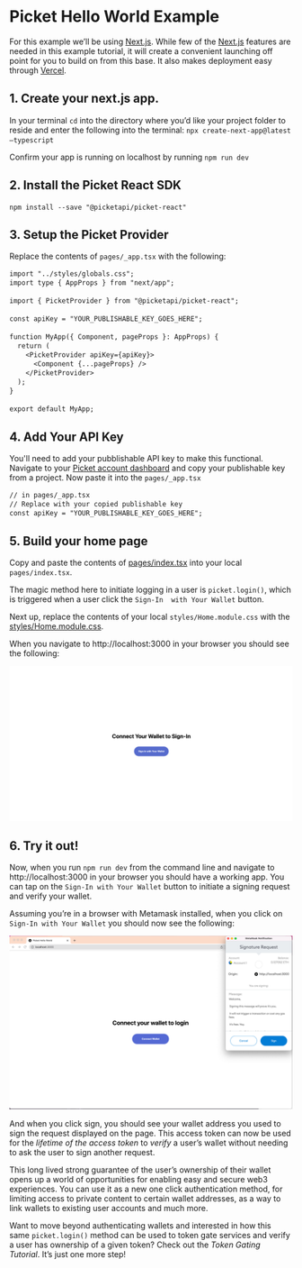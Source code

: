 # Picket Hello World Example
For this example we’ll be using [Next.js](https://nextjs.org/). While few of the [Next.js](https://nextjs.org/) features are needed in this example tutorial, it will create a convenient launching off point for you to build on from this base. It also makes deployment easy through [Vercel](https://vercel.com/).

## 1. Create your next.js app.
In your terminal `cd` into the directory where you’d like your project folder to reside and enter the following into the terminal:
`npx create-next-app@latest —typescript`

Confirm your app is running on localhost by running
 `npm run dev`

## 2. Install the Picket React SDK 

```shell
npm install --save "@picketapi/picket-react"
```

## 3. Setup the Picket Provider 
Replace the contents of `pages/_app.tsx` with the following: 

```tsx
import "../styles/globals.css";
import type { AppProps } from "next/app";

import { PicketProvider } from "@picketapi/picket-react";

const apiKey = "YOUR_PUBLISHABLE_KEY_GOES_HERE";

function MyApp({ Component, pageProps }: AppProps) {
  return (
    <PicketProvider apiKey={apiKey}>
      <Component {...pageProps} />
    </PicketProvider>
  );
}

export default MyApp;
```

## 4. Add Your API Key
You'll need to add your pubblishable API key to make this functional. Navigate to your [Picket account dashboard](https://picketapi.com/dashboard) and copy your publishable key from a project. Now paste it into the `pages/_app.tsx`

```tsx
// in pages/_app.tsx
// Replace with your copied publishable key
const apiKey = "YOUR_PUBLISHABLE_KEY_GOES_HERE";
```

## 5. Build your home page
Copy and paste the contents of [pages/index.tsx](https://github.com/picketapi/picket-example-hello-world/blob/main/pages/index.tsx) into your local `pages/index.tsx`.

The magic method here to initiate logging in a user is `picket.login()`, which is triggered when a user click the  `Sign-In  with Your Wallet` button.

Next up, replace the contents of your local `styles/Home.module.css` with the [styles/Home.module.css](https://github.com/picketapi/picket-example-hello-world/blob/main/styles/Home.module.css).

When you navigate to http://localhost:3000 in your browser you should see the following:

![image](public/picket-example1-app-running-frontend-only.png)

## 6. Try it out!
Now, when you run `npm run dev` from the command line and navigate to http://localhost:3000 in your browser you should have a working app. You can tap on the `Sign-In with Your Wallet` button to initiate a signing request and verify your wallet.

Assuming you’re in a browser with Metamask installed, when you click on `Sign-In with Your Wallet`  you should now see the following: 

![image](public/picket-example1-mm-signing-request.png)

And when you click sign, you should see your wallet address you used to sign the request displayed on the page. This access token can now be used for the *lifetime of the access token* to *verify* a user’s wallet without needing to ask the user to sign another request.

This long lived strong guarantee of the user’s ownership of their wallet opens up a world of opportunities for enabling easy and secure web3 experiences. You can use it as a new one click authentication method, for limiting access to private content to certain wallet addresses, as a way to link wallets to existing user accounts and much more. 

Want to move beyond authenticating wallets and interested in how this same `picket.login()` method can be used to token gate services and verify a user has ownership of a given token? Check out the *Token Gating Tutorial*. It’s just one more step!
